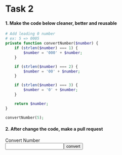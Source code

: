 # Task 2

#### 1. Make the code below cleaner, better and reusable

```php
# Add leading 0 number
# ex: 5 => 0005
private function convertNumber($number) {
    if (strlen($number) === 1) {
        $number = '000' + $number;
    }

    if (strlen($number) === 2) {
        $number = '00' + $number;
    }

    if (strlen($number) === 3) {
        $number = '0' + $number;
    }

    return $number;
}

convertNumber(5);
```

#### 2. After change the code, make a pull request

<?php
function convertNumber($number) {
    $number = sprintf("%04d",$number);
    return $number;
}

?>

<form name="convert" method="post">
	Convert Number<br>
	<input type="text" name="number"><input type="submit" name="submit" value="convert">
</form>

<?php
	if(isset($_POST['submit'])){
		$number = $_POST['number'];
		echo convertNumber($number);
	}
?>